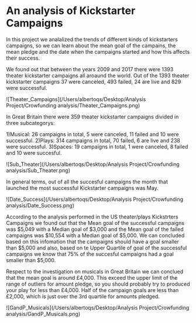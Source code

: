 # An analysis of Kickstarter Campaigns

In this project we analalized the trends of different kinds of kickstarters campaigns, so we can learn about the mean goal of the campains, the mean pledge and the date when the campaigns started and how this affects their success.

We found out that between the years 2009 and 2017 there were 1393 theater kickstarter campaigns all aroaund the world. Out of the 1393 theater kickstarter campaigns 37 were canceled, 493 failed, 24 are live and 829 were successful.


![Theater_Campaigns](/Users/albertoqs/Desktop/Analysis Project/Crowfunding analysis/Theater_Campaigns.png)

In Great Britain there were 359 theater kickstarter campaigns divided in three subcategorys:

  1)Musical: 26 campaigns in total, 5 were canceled, 11 failed and 10 were successful.
  2)Plays: 314 campaigns in total, 70 failed, 6 are live and 238 were successful.
  3)Spaces: 19 campaigns in total, 1 were canceled, 8 failed and 10 were succesful.
  
![Sub_Theater](/Users/albertoqs/Desktop/Analysis Project/Crowfunding analysis/Sub_Theater.png)
  
In general terms, out of all the succesful campaigns the month that launched the most successful Kickstarter campaigns was May.

![Date_Success](/Users/albertoqs/Desktop/Analysis Project/Crowfunding analysis/Date_Success.png)

According to the analysis performed in the US theater/plays Kickstrters Campaigns we found out that the Mean goal of the successful campaigns was $5,049 with a Median goal of $3,000 and the Mean goal of the failed campaigns was $10,554 with a Median goal of $5,000. We can concluded based on this infomation that the campaigns should have a goal smaller than $5,000 and also, based on te Upper Quartile of goal of the successful campaigns we know that 75% of the succesful campaigns had a goal smaller than $5,000.

Respect to the investigation on musicals in Great Britain we can conclued that the mean goal is around £4,000. This exceed the upper limit of the range of outliers for amount pledge, so you should probably try to produced your play for less than £4,000. Half of the campaign goals are less than £2,000, which is just over the 3rd quartile for amounts pledged.

![GandP_Musicals](/Users/albertoqs/Desktop/Analysis Project/Crowfunding analysis/GandP_Musicals.png)
